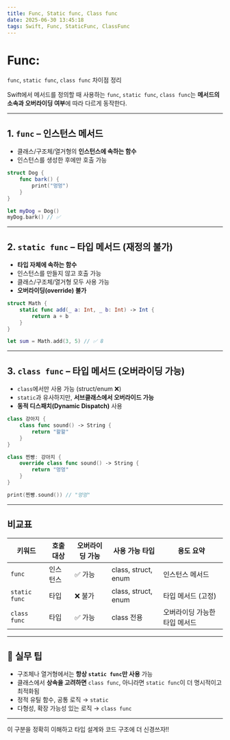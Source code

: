 ```yaml
---
title: Func, Static func, Class func
date: 2025-06-30 13:45:18
tags: Swift, Func, StaticFunc, ClassFunc
---
```


# Func:
`func`, `static func`, `class func` 차이점 정리

Swift에서 메서드를 정의할 때 사용하는 `func`, `static func`, `class func`는 **메서드의 소속과 오버라이딩 여부**에 따라 다르게 동작한다.

---

## 1. `func` – 인스턴스 메서드
- 클래스/구조체/열거형의 ********인스턴스에 속하는 함수********
- 인스턴스를 생성한 후에만 호출 가능
```swift
struct Dog {
    func bark() {
        print("멍멍")
    }
}

let myDog = Dog()
myDog.bark() // ✅
```

---

## 2. `static func` – 타입 메서드 (재정의 불가)
- **타입 자체에 속하는 함수**
- 인스턴스를 만들지 않고 호출 가능
- 클래스/구조체/열거형 모두 사용 가능
- **오버라이딩(override) 불가**
```swift
struct Math {
    static func add(_ a: Int, _ b: Int) -> Int {
        return a + b
    }
}

let sum = Math.add(3, 5) // ✅ 8
```

---

## 3. `class func` – 타입 메서드 (오버라이딩 가능)
- `class`에서만 사용 가능 (struct/enum ❌)
- `static`과 유사하지만, ********서브클래스에서 오버라이드 가능********
- **동적 디스패치(Dynamic Dispatch)** 사용
```swift
class 강아지 {
    class func sound() -> String {
        return "왈왈"
    }
}

class 찐빵: 강아지 {
    override class func sound() -> String {
        return "멍멍"
    }
}

print(찐빵.sound()) // "멍멍"
```

---

## 비교표

| 키워드         | 호출 대상        | 오버라이딩 가능 | 사용 가능 타입 | 용도 요약 |
|----------------|------------------|------------------|----------------|-----------|
| `func`         | 인스턴스          | ✅ 가능          | class, struct, enum | 인스턴스 메서드 |
| `static func`  | 타입              | ❌ 불가          | class, struct, enum | 타입 메서드 (고정) |
| `class func`   | 타입              | ✅ 가능          | class 전용     | 오버라이딩 가능한 타입 메서드 |

---

## 📝 실무 팁

- 구조체나 열거형에서는 **항상 `static func`만 사용** 가능
- 클래스에서 **상속을 고려하면** `class func`, 아니라면 `static func`이 더 명시적이고 최적화됨
- 정적 유틸 함수, 공통 로직 → `static`
- 다형성, 확장 가능성 있는 로직 → `class func`

---

이 구분을 정확히 이해하고 타입 설계와 코드 구조에 더 신경쓰자!!
